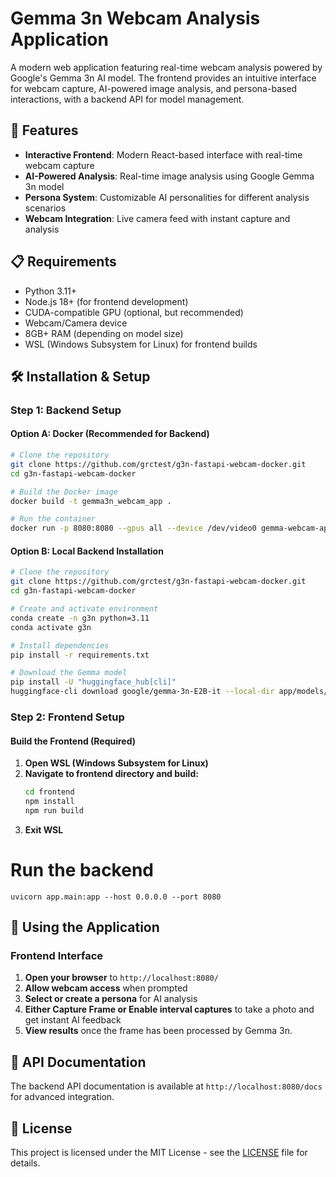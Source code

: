 # Gemma 3n Webcam Analysis Application

A modern web application featuring real-time webcam analysis powered by Google's Gemma 3n AI model. The frontend provides an intuitive interface for webcam capture, AI-powered image analysis, and persona-based interactions, with a backend API for model management.

## 🚀 Features

- **Interactive Frontend**: Modern React-based interface with real-time webcam capture
- **AI-Powered Analysis**: Real-time image analysis using Google Gemma 3n model
- **Persona System**: Customizable AI personalities for different analysis scenarios
- **Webcam Integration**: Live camera feed with instant capture and analysis

## 📋 Requirements

- Python 3.11+
- Node.js 18+ (for frontend development)
- CUDA-compatible GPU (optional, but recommended)
- Webcam/Camera device
- 8GB+ RAM (depending on model size)
- WSL (Windows Subsystem for Linux) for frontend builds

## 🛠️ Installation & Setup

### Step 1: Backend Setup

#### Option A: Docker (Recommended for Backend)

```bash
# Clone the repository
git clone https://github.com/grctest/g3n-fastapi-webcam-docker.git
cd g3n-fastapi-webcam-docker

# Build the Docker image
docker build -t gemma3n_webcam_app .

# Run the container
docker run -p 8080:8080 --gpus all --device /dev/video0 gemma-webcam-app
```

#### Option B: Local Backend Installation

```bash
# Clone the repository
git clone https://github.com/grctest/g3n-fastapi-webcam-docker.git
cd g3n-fastapi-webcam-docker

# Create and activate environment
conda create -n g3n python=3.11
conda activate g3n

# Install dependencies
pip install -r requirements.txt

# Download the Gemma model
pip install -U "huggingface_hub[cli]"
huggingface-cli download google/gemma-3n-E2B-it --local-dir app/models/google/gemma-3n-E2B-it
```

### Step 2: Frontend Setup

#### Build the Frontend (Required)

1. **Open WSL (Windows Subsystem for Linux)**
2. **Navigate to frontend directory and build:**
   ```bash
   cd frontend
   npm install
   npm run build
   ```
3. **Exit WSL**

# Run the backend

`uvicorn app.main:app --host 0.0.0.0 --port 8080`

## 🚀 Using the Application

### Frontend Interface

1. **Open your browser** to `http://localhost:8080/`
2. **Allow webcam access** when prompted
3. **Select or create a persona** for AI analysis
4. **Either Capture Frame or Enable interval captures** to take a photo and get instant AI feedback
5. **View results** once the frame has been processed by Gemma 3n.

## 📖 API Documentation

The backend API documentation is available at `http://localhost:8080/docs` for advanced integration.

## 📝 License

This project is licensed under the MIT License - see the [LICENSE](LICENSE) file for details.
